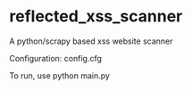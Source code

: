 # reflected_xss_scanner

A python/scrapy based xss website scanner

Configuration: config.cfg

To run, use python main.py

